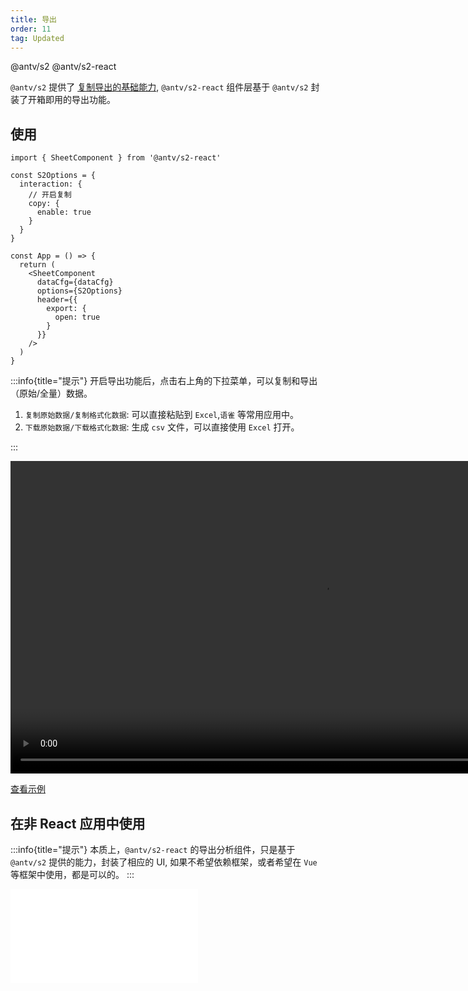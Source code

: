 ```yaml
---
title: 导出
order: 11
tag: Updated
---
```


<Badge>@antv/s2</Badge> <Badge>@antv/s2-react</Badge>

`@antv/s2` 提供了 [复制导出的基础能力](/manual/advanced/interaction/copy), `@antv/s2-react` 组件层基于 `@antv/s2` 封装了开箱即用的导出功能。

## 使用

```tsx | {17-21}
import { SheetComponent } from '@antv/s2-react'

const S2Options = {
  interaction: {
    // 开启复制
    copy: {
      enable: true
    }
  }
}

const App = () => {
  return (
    <SheetComponent
      dataCfg={dataCfg}
      options={S2Options}
      header={{
        export: {
          open: true
        }
      }}
    />
  )
}
```

:::info{title="提示"}
开启导出功能后，点击右上角的下拉菜单，可以复制和导出（原始/全量）数据。

1. `复制原始数据/复制格式化数据`: 可以直接粘贴到 `Excel`,`语雀` 等常用应用中。
2. `下载原始数据/下载格式化数据`: 生成 `csv` 文件，可以直接使用 `Excel` 打开。

:::

<video width="1000" controls>
  <source src="https://gw.alipayobjects.com/mdn/rms_56cbb2/afts/file/A*EZfPRJqzl4cAAAAAAAAAAAAAARQnAQ" type="video/mp4">
  Your browser does not support HTML video.
</video>

[查看示例](/examples/react-component/export/#export)

## 在非 React 应用中使用

:::info{title="提示"}
本质上，`@antv/s2-react` 的导出分析组件，只是基于 `@antv/s2` 提供的能力，封装了相应的 UI, 如果不希望依赖框架，或者希望在 `Vue` 等框架中使用，都是可以的。
:::

<embed src="@/docs/common/copy-export.zh.md"></embed>
